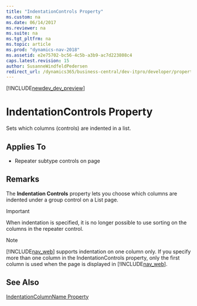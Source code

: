 ```yaml
---
title: "IndentationControls Property"
ms.custom: na
ms.date: 06/14/2017
ms.reviewer: na
ms.suite: na
ms.tgt_pltfrm: na
ms.topic: article
ms.prod: "dynamics-nav-2018"
ms.assetid: e2e75702-bc56-4c5b-a3b9-ac7d223808c4
caps.latest.revision: 15
author: SusanneWindfeldPedersen
redirect_url: /dynamics365/business-central/dev-itpro/developer/properties/devenv-properties
---
```


[!INCLUDE[newdev_dev_preview](../includes/newdev_dev_preview.md)]

# IndentationControls Property
Sets which columns (controls) are indented in a list.  
  
## Applies To  
  
-   Repeater subtype controls on page  
  
## Remarks  
 The **Indentation Controls** property lets you choose which columns are indented under a group control on a List page.
  
 > [!IMPORTANT]  
>  When indentation is specified, it is no longer possible to use sorting on the columns in the repeater control.  
  
> [!NOTE]  
>  [!INCLUDE[nav_web](../includes/nav_web_md.md)] supports indentation on one column only. If you specify more than one column in the IndentationControls property, only the first column is used when the page is displayed in [!INCLUDE[nav_web](../includes/nav_web_md.md)].  
  
## See Also  
 [IndentationColumnName Property](devenv-indentationcolumnname-property.md)